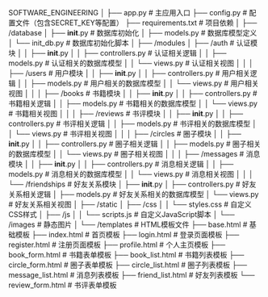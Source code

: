 SOFTWARE_ENGINEERING
│
├── app.py                          # 主应用入口
├── config.py                       # 配置文件（包含SECRET_KEY等配置）
├── requirements.txt                # 项目依赖
│
├── /database
│   ├── __init__.py                 # 数据库初始化
│   ├── models.py                   # 数据库模型定义
│   └── init_db.py                  # 数据库初始化脚本
│
├── /modules
│   ├── /auth                       # 认证模块
│   │   ├── __init__.py
│   │   ├── controllers.py          # 认证相关逻辑
│   │   ├── models.py               # 认证相关的数据库模型
│   │   └── views.py                # 认证相关视图
│   │
│   ├── /users                      # 用户模块
│   │   ├── __init__.py
│   │   ├── controllers.py          # 用户相关逻辑
│   │   ├── models.py               # 用户相关的数据库模型
│   │   └── views.py                # 用户相关视图
│   │
│   ├── /books                      # 书籍模块
│   │   ├── __init__.py
│   │   ├── controllers.py          # 书籍相关逻辑
│   │   ├── models.py               # 书籍相关的数据库模型
│   │   └── views.py                # 书籍相关视图
│   │
│   ├── /reviews                    # 书评模块
│   │   ├── __init__.py
│   │   ├── controllers.py          # 书评相关逻辑
│   │   ├── models.py               # 书评相关的数据库模型
│   │   └── views.py                # 书评相关视图
│   │
│   ├── /circles                    # 圈子模块
│   │   ├── __init__.py
│   │   ├── controllers.py          # 圈子相关逻辑
│   │   ├── models.py               # 圈子相关的数据库模型
│   │   └── views.py                # 圈子相关视图
│   │
│   ├── /messages                   # 消息模块
│   │   ├── __init__.py
│   │   ├── controllers.py          # 消息相关逻辑
│   │   ├── models.py               # 消息相关的数据库模型
│   │   └── views.py                # 消息相关视图
│   │
│   └── /friendships                # 好友关系模块
│       ├── __init__.py
│       ├── controllers.py          # 好友关系相关逻辑
│       ├── models.py               # 好友关系相关的数据库模型
│       └── views.py                # 好友关系相关视图
│
├── /static
│   ├── /css
│   │   └── styles.css              # 自定义CSS样式
│   ├── /js
│   │   └── scripts.js              # 自定义JavaScript脚本
│   └── /images                     # 静态图片
│
└── /templates                      # HTML模板文件
    ├── base.html                   # 基础模板
    ├── index.html                  # 首页模板
    ├── login.html                  # 登录页面模板
    ├── register.html               # 注册页面模板
    ├── profile.html                # 个人主页模板
    ├── book_form.html              # 书籍表单模板
    ├── book_list.html              # 书籍列表模板
    ├── circle_form.html            # 圈子表单模板
    ├── circle_list.html            # 圈子列表模板
    ├── message_list.html           # 消息列表模板
    ├── friend_list.html            # 好友列表模板
    └── review_form.html            # 书评表单模板
